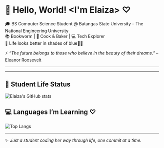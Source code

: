 # 💙 Hello, World! <I'm Elaiza> ♡  

🎓 BS Computer Science Student @ Batangas State University – The National Engineering University  
📚 Bookworm | 🍪 Cook & Baker | 💻 Tech Explorer  
💙 Life looks better in shades of blue🌊✨  

⚡ *“The future belongs to those who believe in the beauty of their dreams.”* – Eleanor Roosevelt  

---

---

## 📖 Student Life Status
![Elaiza's GitHub stats](https://github-readme-stats.vercel.app/api?username=YOUR_USERNAME&show_icons=true&theme=tokyonight&rank_icon=student)  

## 💻 Languages I’m Learning ♡ 
![Top Langs](https://github-readme-stats.vercel.app/api/top-langs/?username=YOUR_USERNAME&layout=compact&theme=tokyonight)  

---

✨ *Just a student coding her way through life, one commit at a time.*  
